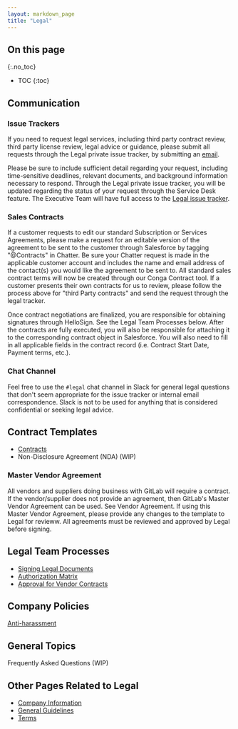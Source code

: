 ```yaml
---
layout: markdown_page
title: "Legal"
---
```


## On this page
{:.no_toc}

- TOC
{:toc}
 
## Communication
 
### Issue Trackers
If you need to request legal services, including third party contract review, third party license review, legal advice or guidance, please submit all requests through the Legal private issue tracker, by submitting an [email](mailto:legal@gitlab.com).
 
Please be sure to include sufficient detail regarding your request, including time-sensitive deadlines, relevant documents, and background information necessary to respond.  Through the Legal private issue tracker, you will be updated regarding the status of your request through the Service Desk feature.  The Executive Team will have full access to the [Legal issue tracker](https://gitlab.com/gitlab-legal/legal-issue-tracker).
 
### Sales Contracts

If a customer requests to edit our standard Subscription or Services Agreements, please make a request for an editable version of the agreement to be sent to the customer through Salesforce by tagging "@Contracts" in Chatter.  Be sure your Chatter request is made in the applicable customer account and includes the name and email address of the contact(s) you would like the agreement to be sent to.  All standard sales contract terms will now be created through our Conga Contract tool.  If a customer presents their own contracts for us to review, please follow the process above for "third Party contracts" and send the request through the legal tracker. 

Once contract negotiations are finalized, you are responsible for obtaining signatures through HelloSign. See the Legal Team Processes below.  After the contracts are fully executed, you will also be responsible for attaching it to the corresponding contract object in Salesforce.  You will also need to fill in all applicable fields in the contract record (i.e. Contract Start Date, Payment terms, etc.).

### Chat Channel
Feel free to use the `#legal` chat channel in Slack for general legal questions that don't seem appropriate for the issue tracker or internal email correspondence.  Slack is not to be used for anything that is considered confidential or seeking legal advice.
 
## Contract Templates
 
* [Contracts](https://github.com/daijapan/test/tree/master/contracts/index.html.md)
* Non-Disclosure Agreement (NDA) (WIP)

### Master Vendor Agreement
All vendors and suppliers doing business with GitLab will require a contract. If the vendor/supplier does not provide an agreement, then GitLab's Master Vendor Agreement can be used. See Vendor Agreement. If using this Master Vendor Agreement, please provide any changes to the template to Legal for revieww. All agreements must be reviewed and approved by Legal before signing.
 
 
## Legal Team Processes
 
* [Signing Legal Documents](https://github.com/daijapan/test/tree/master/signing-legal-documents/index.html.md)
* [Authorization Matrix](https://github.com/daijapan/test/tree/master/finance/authorization-matrix/index.html.md)
* [Approval for Vendor Contracts](https://github.com/daijapan/test/tree/master/finance/procure-to-pay/index.html.md)
 
## Company Policies
 
[Anti-harassment](https://github.com/daijapan/test/tree/master/anti-harassment/index.html.md)
 
 
## General Topics

Frequently Asked Questions (WIP)
 
 
## Other Pages Related to Legal
 
* [Company Information](https://gitlab.com/gitlab-com/finance/wikis/company-information)
* [General Guidelines](https://github.com/daijapan/test/tree/master/general-guidelines/index.html.md)
* [Terms](/terms/)